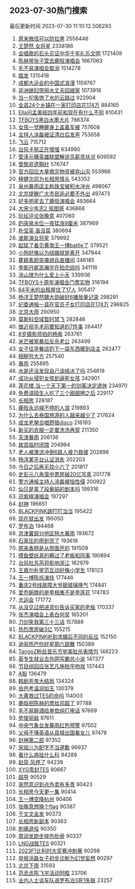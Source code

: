 ## 2023-07-30热门搜索 
最后更新时间 2023-07-30 11:10:12.506293 
1. [原来微信可以防拉黑](https://s.weibo.com/weibo?q=%23%E5%8E%9F%E6%9D%A5%E5%BE%AE%E4%BF%A1%E5%8F%AF%E4%BB%A5%E9%98%B2%E6%8B%89%E9%BB%91%23&t=31&band_rank=1&Refer=top) 2556446
1. [王楚然 女将星](https://s.weibo.com/weibo?q=%E7%8E%8B%E6%A5%9A%E7%84%B6%20%E5%A5%B3%E5%B0%86%E6%98%9F&t=31&band_rank=1&Refer=top) 2338186
1. [会唱歌的石头见证中华千年礼乐文明](https://s.weibo.com/weibo?q=%23%E4%BC%9A%E5%94%B1%E6%AD%8C%E7%9A%84%E7%9F%B3%E5%A4%B4%E8%A7%81%E8%AF%81%E4%B8%AD%E5%8D%8E%E5%8D%83%E5%B9%B4%E7%A4%BC%E4%B9%90%E6%96%87%E6%98%8E%23&t=31&band_rank=3&Refer=top) 1721409
1. [陈赫带张子萱去鹿晗演唱会](https://s.weibo.com/weibo?q=%23%E9%99%88%E8%B5%AB%E5%B8%A6%E5%BC%A0%E5%AD%90%E8%90%B1%E5%8E%BB%E9%B9%BF%E6%99%97%E6%BC%94%E5%94%B1%E4%BC%9A%23&t=31&band_rank=2&Refer=top) 1667063
1. [毛不易演唱会取消](https://s.weibo.com/weibo?q=%23%E6%AF%9B%E4%B8%8D%E6%98%93%E6%BC%94%E5%94%B1%E4%BC%9A%E5%8F%96%E6%B6%88%23&t=31&band_rank=4&Refer=top) 1514278
1. [姬发](https://s.weibo.com/weibo?q=%E5%A7%AC%E5%8F%91&t=31&band_rank=1&Refer=top) 1315418
1. [成都大运会的中国式浪漫](https://s.weibo.com/weibo?q=%23%E6%88%90%E9%83%BD%E5%A4%A7%E8%BF%90%E4%BC%9A%E7%9A%84%E4%B8%AD%E5%9B%BD%E5%BC%8F%E6%B5%AA%E6%BC%AB%23&t=31&band_rank=3&Refer=top) 1159767
1. [非洲媳妇带丽水丈夫回娘家](https://s.weibo.com/weibo?q=%23%E9%9D%9E%E6%B4%B2%E5%AA%B3%E5%A6%87%E5%B8%A6%E4%B8%BD%E6%B0%B4%E4%B8%88%E5%A4%AB%E5%9B%9E%E5%A8%98%E5%AE%B6%23&t=31&band_rank=4&Refer=top) 1073916
1. [当一坨吸饱了水的云路过](https://s.weibo.com/weibo?q=%E5%BD%93%E4%B8%80%E5%9D%A8%E5%90%B8%E9%A5%B1%E4%BA%86%E6%B0%B4%E7%9A%84%E4%BA%91%E8%B7%AF%E8%BF%87&t=31&band_rank=5&Refer=top) 922904
1. [全县24个乡镇在一家打印店花174万](https://s.weibo.com/weibo?q=%23%E5%85%A8%E5%8E%BF24%E4%B8%AA%E4%B9%A1%E9%95%87%E5%9C%A8%E4%B8%80%E5%AE%B6%E6%89%93%E5%8D%B0%E5%BA%97%E8%8A%B1174%E4%B8%87%23&t=31&band_rank=6&Refer=top) 884165
1. [Ella问孟美岐四年前和现在有什么不同](https://s.weibo.com/weibo?q=%23Ella%E9%97%AE%E5%AD%9F%E7%BE%8E%E5%B2%90%E5%9B%9B%E5%B9%B4%E5%89%8D%E5%92%8C%E7%8E%B0%E5%9C%A8%E6%9C%89%E4%BB%80%E4%B9%88%E4%B8%8D%E5%90%8C%23&t=31&band_rank=7&Refer=top) 810431
1. [TFBOYS黑白水墨大片](https://s.weibo.com/weibo?q=%23TFBOYS%E9%BB%91%E7%99%BD%E6%B0%B4%E5%A2%A8%E5%A4%A7%E7%89%87%23&t=31&band_rank=6&Refer=top) 786374
1. [女孩一觉睡醒身上盖着军被](https://s.weibo.com/weibo?q=%23%E5%A5%B3%E5%AD%A9%E4%B8%80%E8%A7%89%E7%9D%A1%E9%86%92%E8%BA%AB%E4%B8%8A%E7%9B%96%E7%9D%80%E5%86%9B%E8%A2%AB%23&t=31&band_rank=8&Refer=top) 757608
1. [主持人涂磊被证清白后发声](https://s.weibo.com/weibo?q=%23%E4%B8%BB%E6%8C%81%E4%BA%BA%E6%B6%82%E7%A3%8A%E8%A2%AB%E8%AF%81%E6%B8%85%E7%99%BD%E5%90%8E%E5%8F%91%E5%A3%B0%23&t=31&band_rank=9&Refer=top) 753658
1. [飞云](https://s.weibo.com/weibo?q=%E9%A3%9E%E4%BA%91&t=31&band_rank=8&Refer=top) 715712
1. [台风卡努正在增强](https://s.weibo.com/weibo?q=%23%E5%8F%B0%E9%A3%8E%E5%8D%A1%E5%8A%AA%E6%AD%A3%E5%9C%A8%E5%A2%9E%E5%BC%BA%23&t=31&band_rank=10&Refer=top) 634990
1. [管泽元曝英雄联盟解说员薪资状况](https://s.weibo.com/weibo?q=%23%E7%AE%A1%E6%B3%BD%E5%85%83%E6%9B%9D%E8%8B%B1%E9%9B%84%E8%81%94%E7%9B%9F%E8%A7%A3%E8%AF%B4%E5%91%98%E8%96%AA%E8%B5%84%E7%8A%B6%E5%86%B5%23&t=31&band_rank=9&Refer=top) 609592
1. [曾黎非遗胸针](https://s.weibo.com/weibo?q=%23%E6%9B%BE%E9%BB%8E%E9%9D%9E%E9%81%97%E8%83%B8%E9%92%88%23&t=31&band_rank=11&Refer=top) 576747
1. [官方回应大量救灾物资被弃山沟](https://s.weibo.com/weibo?q=%23%E5%AE%98%E6%96%B9%E5%9B%9E%E5%BA%94%E5%A4%A7%E9%87%8F%E6%95%91%E7%81%BE%E7%89%A9%E8%B5%84%E8%A2%AB%E5%BC%83%E5%B1%B1%E6%B2%9F%23&t=31&band_rank=11&Refer=top) 553966
1. [檀健次邓为长相思情头](https://s.weibo.com/weibo?q=%23%E6%AA%80%E5%81%A5%E6%AC%A1%E9%82%93%E4%B8%BA%E9%95%BF%E7%9B%B8%E6%80%9D%E6%83%85%E5%A4%B4%23&t=31&band_rank=13&Refer=top) 543352
1. [泉州暴雨店主称珠宝被积水冲光](https://s.weibo.com/weibo?q=%23%E6%B3%89%E5%B7%9E%E6%9A%B4%E9%9B%A8%E5%BA%97%E4%B8%BB%E7%A7%B0%E7%8F%A0%E5%AE%9D%E8%A2%AB%E7%A7%AF%E6%B0%B4%E5%86%B2%E5%85%89%23&t=31&band_rank=12&Refer=top) 498067
1. [北京提醒广大市民非必要不外出](https://s.weibo.com/weibo?q=%23%E5%8C%97%E4%BA%AC%E6%8F%90%E9%86%92%E5%B9%BF%E5%A4%A7%E5%B8%82%E6%B0%91%E9%9D%9E%E5%BF%85%E8%A6%81%E4%B8%8D%E5%A4%96%E5%87%BA%23&t=31&band_rank=13&Refer=top) 497473
1. [好多明星去了鹿晗演唱会](https://s.weibo.com/weibo?q=%23%E5%A5%BD%E5%A4%9A%E6%98%8E%E6%98%9F%E5%8E%BB%E4%BA%86%E9%B9%BF%E6%99%97%E6%BC%94%E5%94%B1%E4%BC%9A%23&t=31&band_rank=2&Refer=top) 493664
1. [大宋少年志2 抠图感](https://s.weibo.com/weibo?q=%E5%A4%A7%E5%AE%8B%E5%B0%91%E5%B9%B4%E5%BF%972%20%E6%8A%A0%E5%9B%BE%E6%84%9F&t=31&band_rank=2&Refer=top) 436868
1. [玱玹评论张晚意](https://s.weibo.com/weibo?q=%23%E7%8E%B1%E7%8E%B9%E8%AF%84%E8%AE%BA%E5%BC%A0%E6%99%9A%E6%84%8F%23&t=31&band_rank=15&Refer=top) 407060
1. [趵突泉水位一夜猛涨9厘米](https://s.weibo.com/weibo?q=%23%E8%B6%B5%E7%AA%81%E6%B3%89%E6%B0%B4%E4%BD%8D%E4%B8%80%E5%A4%9C%E7%8C%9B%E6%B6%A89%E5%8E%98%E7%B1%B3%23&t=31&band_rank=15&Refer=top) 387969
1. [朴宝英 虽没菜](https://s.weibo.com/weibo?q=%E6%9C%B4%E5%AE%9D%E8%8B%B1%20%E8%99%BD%E6%B2%A1%E8%8F%9C&t=31&band_rank=16&Refer=top) 380694
1. [谁能演女将星](https://s.weibo.com/weibo?q=%23%E8%B0%81%E8%83%BD%E6%BC%94%E5%A5%B3%E5%B0%86%E6%98%9F%23&t=31&band_rank=16&Refer=top) 379992
1. [起猛了看见黄渤王一博battle了](https://s.weibo.com/weibo?q=%23%E8%B5%B7%E7%8C%9B%E4%BA%86%E7%9C%8B%E8%A7%81%E9%BB%84%E6%B8%A4%E7%8E%8B%E4%B8%80%E5%8D%9Abattle%E4%BA%86%23&t=31&band_rank=17&Refer=top) 379521
1. [小狗好像以为结婚就是离开](https://s.weibo.com/weibo?q=%23%E5%B0%8F%E7%8B%97%E5%A5%BD%E5%83%8F%E4%BB%A5%E4%B8%BA%E7%BB%93%E5%A9%9A%E5%B0%B1%E6%98%AF%E7%A6%BB%E5%BC%80%23&t=31&band_rank=7&Refer=top) 347944
1. [瞿颖素颜突袭胡兵直播间](https://s.weibo.com/weibo?q=%23%E7%9E%BF%E9%A2%96%E7%B4%A0%E9%A2%9C%E7%AA%81%E8%A2%AD%E8%83%A1%E5%85%B5%E7%9B%B4%E6%92%AD%E9%97%B4%23&t=31&band_rank=18&Refer=top) 346185
1. [李斯丹妮高瀚宇在拍恋综吗](https://s.weibo.com/weibo?q=%E6%9D%8E%E6%96%AF%E4%B8%B9%E5%A6%AE%E9%AB%98%E7%80%9A%E5%AE%87%E5%9C%A8%E6%8B%8D%E6%81%8B%E7%BB%BC%E5%90%97&t=31&band_rank=23&Refer=top) 341116
1. [涂山璟为什么爱上小夭](https://s.weibo.com/weibo?q=%E6%B6%82%E5%B1%B1%E7%92%9F%E4%B8%BA%E4%BB%80%E4%B9%88%E7%88%B1%E4%B8%8A%E5%B0%8F%E5%A4%AD&t=31&band_rank=22&Refer=top) 339936
1. [TFBOYS十周年演唱会门票实物](https://s.weibo.com/weibo?q=%23TFBOYS%E5%8D%81%E5%91%A8%E5%B9%B4%E6%BC%94%E5%94%B1%E4%BC%9A%E9%97%A8%E7%A5%A8%E5%AE%9E%E7%89%A9%23&t=31&band_rank=19&Refer=top) 316194
1. [84平米的出租屋住了17人](https://s.weibo.com/weibo?q=%2384%E5%B9%B3%E7%B1%B3%E7%9A%84%E5%87%BA%E7%A7%9F%E5%B1%8B%E4%BD%8F%E4%BA%8617%E4%BA%BA%23&t=31&band_rank=20&Refer=top) 305417
1. [杨洋王楚然魏大勋破好6播放量记录](https://s.weibo.com/weibo?q=%23%E6%9D%A8%E6%B4%8B%E7%8E%8B%E6%A5%9A%E7%84%B6%E9%AD%8F%E5%A4%A7%E5%8B%8B%E7%A0%B4%E5%A5%BD6%E6%92%AD%E6%94%BE%E9%87%8F%E8%AE%B0%E5%BD%95%23&t=31&band_rank=21&Refer=top) 298291
1. [纪委通报一县在官员子女打印店花174万](https://s.weibo.com/weibo?q=%23%E7%BA%AA%E5%A7%94%E9%80%9A%E6%8A%A5%E4%B8%80%E5%8E%BF%E5%9C%A8%E5%AE%98%E5%91%98%E5%AD%90%E5%A5%B3%E6%89%93%E5%8D%B0%E5%BA%97%E8%8A%B1174%E4%B8%87%23&t=31&band_rank=31&Refer=top) 296825
1. [北京大雨](https://s.weibo.com/weibo?q=%23%E5%8C%97%E4%BA%AC%E5%A4%A7%E9%9B%A8%23&t=31&band_rank=13&Refer=top) 290950
1. [莫斯科空域暂时禁飞](https://s.weibo.com/weibo?q=%23%E8%8E%AB%E6%96%AF%E7%A7%91%E7%A9%BA%E5%9F%9F%E6%9A%82%E6%97%B6%E7%A6%81%E9%A3%9E%23&t=31&band_rank=24&Refer=top) 282846
1. [做近视手术前要知道的7件事](https://s.weibo.com/weibo?q=%23%E5%81%9A%E8%BF%91%E8%A7%86%E6%89%8B%E6%9C%AF%E5%89%8D%E8%A6%81%E7%9F%A5%E9%81%93%E7%9A%847%E4%BB%B6%E4%BA%8B%23&t=31&band_rank=25&Refer=top) 264417
1. [8岁摄影师拍的杨紫](https://s.weibo.com/weibo?q=%238%E5%B2%81%E6%91%84%E5%BD%B1%E5%B8%88%E6%8B%8D%E7%9A%84%E6%9D%A8%E7%B4%AB%23&t=31&band_rank=26&Refer=top) 263761
1. [米芒被家暴后反杀老公](https://s.weibo.com/weibo?q=%23%E7%B1%B3%E8%8A%92%E8%A2%AB%E5%AE%B6%E6%9A%B4%E5%90%8E%E5%8F%8D%E6%9D%80%E8%80%81%E5%85%AC%23&t=31&band_rank=28&Refer=top) 263499
1. [女子往早餐店扔下一袋东西暖到店主](https://s.weibo.com/weibo?q=%23%E5%A5%B3%E5%AD%90%E5%BE%80%E6%97%A9%E9%A4%90%E5%BA%97%E6%89%94%E4%B8%8B%E4%B8%80%E8%A2%8B%E4%B8%9C%E8%A5%BF%E6%9A%96%E5%88%B0%E5%BA%97%E4%B8%BB%23&t=31&band_rank=29&Refer=top) 262477
1. [相柳穷大方](https://s.weibo.com/weibo?q=%23%E7%9B%B8%E6%9F%B3%E7%A9%B7%E5%A4%A7%E6%96%B9%23&t=31&band_rank=24&Refer=top) 257540
1. [暴雨](https://s.weibo.com/weibo?q=%E6%9A%B4%E9%9B%A8&t=31&band_rank=25&Refer=top) 255895
1. [水是还没发现自己该结冰了吗](https://s.weibo.com/weibo?q=%E6%B0%B4%E6%98%AF%E8%BF%98%E6%B2%A1%E5%8F%91%E7%8E%B0%E8%87%AA%E5%B7%B1%E8%AF%A5%E7%BB%93%E5%86%B0%E4%BA%86%E5%90%97&t=31&band_rank=34&Refer=top) 254819
1. [成功从侵犯女孩到逼死女孩](https://s.weibo.com/weibo?q=%23%E6%88%90%E5%8A%9F%E4%BB%8E%E4%BE%B5%E7%8A%AF%E5%A5%B3%E5%AD%A9%E5%88%B0%E9%80%BC%E6%AD%BB%E5%A5%B3%E5%AD%A9%23&t=31&band_rank=31&Refer=top) 242901
1. [莲花楼 当一个天下第一的剑客决定退休](https://s.weibo.com/weibo?q=%E8%8E%B2%E8%8A%B1%E6%A5%BC%20%E5%BD%93%E4%B8%80%E4%B8%AA%E5%A4%A9%E4%B8%8B%E7%AC%AC%E4%B8%80%E7%9A%84%E5%89%91%E5%AE%A2%E5%86%B3%E5%AE%9A%E9%80%80%E4%BC%91&t=31&band_rank=4&Refer=top) 234970
1. [免费请陌生人吃了三个甜甜圈之后](https://s.weibo.com/weibo?q=%E5%85%8D%E8%B4%B9%E8%AF%B7%E9%99%8C%E7%94%9F%E4%BA%BA%E5%90%83%E4%BA%86%E4%B8%89%E4%B8%AA%E7%94%9C%E7%94%9C%E5%9C%88%E4%B9%8B%E5%90%8E&t=31&band_rank=32&Refer=top) 229117
1. [长相思](https://s.weibo.com/weibo?q=%E9%95%BF%E7%9B%B8%E6%80%9D&t=31&band_rank=5&Refer=top) 228187
1. [鹿晗永远喊不停的人浪](https://s.weibo.com/weibo?q=%23%E9%B9%BF%E6%99%97%E6%B0%B8%E8%BF%9C%E5%96%8A%E4%B8%8D%E5%81%9C%E7%9A%84%E4%BA%BA%E6%B5%AA%23&t=31&band_rank=29&Refer=top) 219893
1. [为什么去泰国旅游的人越来越少了](https://s.weibo.com/weibo?q=%23%E4%B8%BA%E4%BB%80%E4%B9%88%E5%8E%BB%E6%B3%B0%E5%9B%BD%E6%97%85%E6%B8%B8%E7%9A%84%E4%BA%BA%E8%B6%8A%E6%9D%A5%E8%B6%8A%E5%B0%91%E4%BA%86%23&t=31&band_rank=6&Refer=top) 217624
1. [成龙老舅合唱野狼disco](https://s.weibo.com/weibo?q=%23%E6%88%90%E9%BE%99%E8%80%81%E8%88%85%E5%90%88%E5%94%B1%E9%87%8E%E7%8B%BCdisco%23&t=31&band_rank=33&Refer=top) 216193
1. [新买的衣服一定要洗洗再穿](https://s.weibo.com/weibo?q=%23%E6%96%B0%E4%B9%B0%E7%9A%84%E8%A1%A3%E6%9C%8D%E4%B8%80%E5%AE%9A%E8%A6%81%E6%B4%97%E6%B4%97%E5%86%8D%E7%A9%BF%23&t=31&band_rank=22&Refer=top) 211350
1. [天津暴雨](https://s.weibo.com/weibo?q=%23%E5%A4%A9%E6%B4%A5%E6%9A%B4%E9%9B%A8%23&t=31&band_rank=8&Refer=top) 206136
1. [故宫临时闭馆](https://s.weibo.com/weibo?q=%23%E6%95%85%E5%AE%AB%E4%B8%B4%E6%97%B6%E9%97%AD%E9%A6%86%23&t=31&band_rank=9&Refer=top) 204994
1. [老人被激流冲倒6路人接力救援](https://s.weibo.com/weibo?q=%23%E8%80%81%E4%BA%BA%E8%A2%AB%E6%BF%80%E6%B5%81%E5%86%B2%E5%80%926%E8%B7%AF%E4%BA%BA%E6%8E%A5%E5%8A%9B%E6%95%91%E6%8F%B4%23&t=31&band_rank=10&Refer=top) 202896
1. [杨洋某平台认证消失](https://s.weibo.com/weibo?q=%23%E6%9D%A8%E6%B4%8B%E6%9F%90%E5%B9%B3%E5%8F%B0%E8%AE%A4%E8%AF%81%E6%B6%88%E5%A4%B1%23&t=31&band_rank=11&Refer=top) 202203
1. [今日之后再无玟小六了](https://s.weibo.com/weibo?q=%23%E4%BB%8A%E6%97%A5%E4%B9%8B%E5%90%8E%E5%86%8D%E6%97%A0%E7%8E%9F%E5%B0%8F%E5%85%AD%E4%BA%86%23&t=31&band_rank=17&Refer=top) 201817
1. [史彭元八角笼中票房破20亿写真](https://s.weibo.com/weibo?q=%23%E5%8F%B2%E5%BD%AD%E5%85%83%E5%85%AB%E8%A7%92%E7%AC%BC%E4%B8%AD%E7%A5%A8%E6%88%BF%E7%A0%B420%E4%BA%BF%E5%86%99%E7%9C%9F%23&t=31&band_rank=34&Refer=top) 201778
1. [警方通报主持人涂磊被指性侵](https://s.weibo.com/weibo?q=%23%E8%AD%A6%E6%96%B9%E9%80%9A%E6%8A%A5%E4%B8%BB%E6%8C%81%E4%BA%BA%E6%B6%82%E7%A3%8A%E8%A2%AB%E6%8C%87%E6%80%A7%E4%BE%B5%23&t=31&band_rank=12&Refer=top) 200922
1. [仙贝是拿了段奥娟的剧本吗](https://s.weibo.com/weibo?q=%23%E4%BB%99%E8%B4%9D%E6%98%AF%E6%8B%BF%E4%BA%86%E6%AE%B5%E5%A5%A5%E5%A8%9F%E7%9A%84%E5%89%A7%E6%9C%AC%E5%90%97%23&t=31&band_rank=13&Refer=top) 199316
1. [邓紫棋演唱会](https://s.weibo.com/weibo?q=%E9%82%93%E7%B4%AB%E6%A3%8B%E6%BC%94%E5%94%B1%E4%BC%9A&t=31&band_rank=14&Refer=top) 197297
1. [封神](https://s.weibo.com/weibo?q=%E5%B0%81%E7%A5%9E&t=31&band_rank=36&Refer=top) 196651
1. [BLACKPINK跳叮叮当当](https://s.weibo.com/weibo?q=%23BLACKPINK%E8%B7%B3%E5%8F%AE%E5%8F%AE%E5%BD%93%E5%BD%93%23&t=31&band_rank=37&Refer=top) 195422
1. [现在就出发](https://s.weibo.com/weibo?q=%E7%8E%B0%E5%9C%A8%E5%B0%B1%E5%87%BA%E5%8F%91&t=31&band_rank=38&Refer=top) 195050
1. [罗布泊](https://s.weibo.com/weibo?q=%E7%BD%97%E5%B8%83%E6%B3%8A&t=31&band_rank=19&Refer=top) 194468
1. [京津冀部分地区特大暴雨](https://s.weibo.com/weibo?q=%23%E4%BA%AC%E6%B4%A5%E5%86%80%E9%83%A8%E5%88%86%E5%9C%B0%E5%8C%BA%E7%89%B9%E5%A4%A7%E6%9A%B4%E9%9B%A8%23&t=31&band_rank=39&Refer=top) 193672
1. [石家庄的雨到货了](https://s.weibo.com/weibo?q=%23%E7%9F%B3%E5%AE%B6%E5%BA%84%E7%9A%84%E9%9B%A8%E5%88%B0%E8%B4%A7%E4%BA%86%23&t=31&band_rank=36&Refer=top) 193618
1. [原来香肠是从侧面开的](https://s.weibo.com/weibo?q=%23%E5%8E%9F%E6%9D%A5%E9%A6%99%E8%82%A0%E6%98%AF%E4%BB%8E%E4%BE%A7%E9%9D%A2%E5%BC%80%E7%9A%84%23&t=31&band_rank=15&Refer=top) 191509
1. [摸鱼壁纸真的瞒过了老板和同事](https://s.weibo.com/weibo?q=%23%E6%91%B8%E9%B1%BC%E5%A3%81%E7%BA%B8%E7%9C%9F%E7%9A%84%E7%9E%92%E8%BF%87%E4%BA%86%E8%80%81%E6%9D%BF%E5%92%8C%E5%90%8C%E4%BA%8B%23&t=31&band_rank=24&Refer=top) 190894
1. [台风杜苏芮将影响浙江](https://s.weibo.com/weibo?q=%23%E5%8F%B0%E9%A3%8E%E6%9D%9C%E8%8B%8F%E8%8A%AE%E5%B0%86%E5%BD%B1%E5%93%8D%E6%B5%99%E6%B1%9F%23&t=31&band_rank=39&Refer=top) 182979
1. [王嘉尔朴宰范互动好像小学生](https://s.weibo.com/weibo?q=%23%E7%8E%8B%E5%98%89%E5%B0%94%E6%9C%B4%E5%AE%B0%E8%8C%83%E4%BA%92%E5%8A%A8%E5%A5%BD%E5%83%8F%E5%B0%8F%E5%AD%A6%E7%94%9F%23&t=31&band_rank=41&Refer=top) 178123
1. [王一博陈烁演技](https://s.weibo.com/weibo?q=%23%E7%8E%8B%E4%B8%80%E5%8D%9A%E9%99%88%E7%83%81%E6%BC%94%E6%8A%80%23&t=31&band_rank=42&Refer=top) 177446
1. [重庆2号线故障大爷砸玻璃换气](https://s.weibo.com/weibo?q=%23%E9%87%8D%E5%BA%862%E5%8F%B7%E7%BA%BF%E6%95%85%E9%9A%9C%E5%A4%A7%E7%88%B7%E7%A0%B8%E7%8E%BB%E7%92%83%E6%8D%A2%E6%B0%94%23&t=31&band_rank=44&Refer=top) 174841
1. [爱乔婉娩的是李相夷不是李莲花](https://s.weibo.com/weibo?q=%23%E7%88%B1%E4%B9%94%E5%A9%89%E5%A8%A9%E7%9A%84%E6%98%AF%E6%9D%8E%E7%9B%B8%E5%A4%B7%E4%B8%8D%E6%98%AF%E6%9D%8E%E8%8E%B2%E8%8A%B1%23&t=31&band_rank=45&Refer=top) 174783
1. [大运会](https://s.weibo.com/weibo?q=%E5%A4%A7%E8%BF%90%E4%BC%9A&t=31&band_rank=46&Refer=top) 171772
1. [从没见过把进货价告诉买家的老板](https://s.weibo.com/weibo?q=%23%E4%BB%8E%E6%B2%A1%E8%A7%81%E8%BF%87%E6%8A%8A%E8%BF%9B%E8%B4%A7%E4%BB%B7%E5%91%8A%E8%AF%89%E4%B9%B0%E5%AE%B6%E7%9A%84%E8%80%81%E6%9D%BF%23&t=31&band_rank=47&Refer=top) 170337
1. [张杰演唱会上表白何炅](https://s.weibo.com/weibo?q=%23%E5%BC%A0%E6%9D%B0%E6%BC%94%E5%94%B1%E4%BC%9A%E4%B8%8A%E8%A1%A8%E7%99%BD%E4%BD%95%E7%82%85%23&t=31&band_rank=20&Refer=top) 165201
1. [刀剑笑我第三十三话](https://s.weibo.com/weibo?q=%E5%88%80%E5%89%91%E7%AC%91%E6%88%91%E7%AC%AC%E4%B8%89%E5%8D%81%E4%B8%89%E8%AF%9D&t=31&band_rank=50&Refer=top) 157889
1. [热烈票房破3亿](https://s.weibo.com/weibo?q=%23%E7%83%AD%E7%83%88%E7%A5%A8%E6%88%BF%E7%A0%B43%E4%BA%BF%23&t=31&band_rank=42&Refer=top) 155215
1. [BLACKPINK听到求婚后不同的反应](https://s.weibo.com/weibo?q=%23BLACKPINK%E5%90%AC%E5%88%B0%E6%B1%82%E5%A9%9A%E5%90%8E%E4%B8%8D%E5%90%8C%E7%9A%84%E5%8F%8D%E5%BA%94%23&t=31&band_rank=16&Refer=top) 152150
1. [迪丽热巴你好星期六跳舞](https://s.weibo.com/weibo?q=%23%E8%BF%AA%E4%B8%BD%E7%83%AD%E5%B7%B4%E4%BD%A0%E5%A5%BD%E6%98%9F%E6%9C%9F%E5%85%AD%E8%B7%B3%E8%88%9E%23&t=31&band_rank=26&Refer=top) 150389
1. [TangoZ粉丝音乐节举美肚杀表情包](https://s.weibo.com/weibo?q=%23TangoZ%E7%B2%89%E4%B8%9D%E9%9F%B3%E4%B9%90%E8%8A%82%E4%B8%BE%E7%BE%8E%E8%82%9A%E6%9D%80%E8%A1%A8%E6%83%85%E5%8C%85%23&t=31&band_rank=44&Refer=top) 148223
1. [英专生就业去外网写霸总小说](https://s.weibo.com/weibo?q=%23%E8%8B%B1%E4%B8%93%E7%94%9F%E5%B0%B1%E4%B8%9A%E5%8E%BB%E5%A4%96%E7%BD%91%E5%86%99%E9%9C%B8%E6%80%BB%E5%B0%8F%E8%AF%B4%23&t=31&band_rank=18&Refer=top) 147377
1. [节目组回应张艺凡施柏宇吻戏](https://s.weibo.com/weibo?q=%23%E8%8A%82%E7%9B%AE%E7%BB%84%E5%9B%9E%E5%BA%94%E5%BC%A0%E8%89%BA%E5%87%A1%E6%96%BD%E6%9F%8F%E5%AE%87%E5%90%BB%E6%88%8F%23&t=31&band_rank=31&Refer=top) 137443
1. [A股](https://s.weibo.com/weibo?q=A%E8%82%A1&t=31&band_rank=17&Refer=top) 136479
1. [韩剧恶鬼大结局](https://s.weibo.com/weibo?q=%23%E9%9F%A9%E5%89%A7%E6%81%B6%E9%AC%BC%E5%A4%A7%E7%BB%93%E5%B1%80%23&t=31&band_rank=21&Refer=top) 134324
1. [伯邑考温润如玉](https://s.weibo.com/weibo?q=%E4%BC%AF%E9%82%91%E8%80%83%E6%B8%A9%E6%B6%A6%E5%A6%82%E7%8E%89&t=31&band_rank=37&Refer=top) 130379
1. [大黄救过TES的命吗](https://s.weibo.com/weibo?q=%E5%A4%A7%E9%BB%84%E6%95%91%E8%BF%87TES%E7%9A%84%E5%91%BD%E5%90%97&t=31&band_rank=23&Refer=top) 114003
1. [鹿晗把陈赫的票给邓超了](https://s.weibo.com/weibo?q=%23%E9%B9%BF%E6%99%97%E6%8A%8A%E9%99%88%E8%B5%AB%E7%9A%84%E7%A5%A8%E7%BB%99%E9%82%93%E8%B6%85%E4%BA%86%23&t=31&band_rank=25&Refer=top) 97788
1. [毛不易醉酒给单依纯打电话](https://s.weibo.com/weibo?q=%23%E6%AF%9B%E4%B8%8D%E6%98%93%E9%86%89%E9%85%92%E7%BB%99%E5%8D%95%E4%BE%9D%E7%BA%AF%E6%89%93%E7%94%B5%E8%AF%9D%23&t=31&band_rank=27&Refer=top) 97669
1. [势俊丽敌](https://s.weibo.com/weibo?q=%E5%8A%BF%E4%BF%8A%E4%B8%BD%E6%95%8C&t=31&band_rank=28&Refer=top) 97611
1. [中央气象台发暴雨红色预警](https://s.weibo.com/weibo?q=%23%E4%B8%AD%E5%A4%AE%E6%B0%94%E8%B1%A1%E5%8F%B0%E5%8F%91%E6%9A%B4%E9%9B%A8%E7%BA%A2%E8%89%B2%E9%A2%84%E8%AD%A6%23&t=31&band_rank=29&Refer=top) 97502
1. [父母不懂英语从县城出国看女儿](https://s.weibo.com/weibo?q=%23%E7%88%B6%E6%AF%8D%E4%B8%8D%E6%87%82%E8%8B%B1%E8%AF%AD%E4%BB%8E%E5%8E%BF%E5%9F%8E%E5%87%BA%E5%9B%BD%E7%9C%8B%E5%A5%B3%E5%84%BF%23&t=31&band_rank=30&Refer=top) 97478
1. [封神第二部](https://s.weibo.com/weibo?q=%E5%B0%81%E7%A5%9E%E7%AC%AC%E4%BA%8C%E9%83%A8&t=31&band_rank=32&Refer=top) 97352
1. [宋祖儿为配字不当道歉](https://s.weibo.com/weibo?q=%23%E5%AE%8B%E7%A5%96%E5%84%BF%E4%B8%BA%E9%85%8D%E5%AD%97%E4%B8%8D%E5%BD%93%E9%81%93%E6%AD%89%23&t=31&band_rank=33&Refer=top) 96937
1. [看什么病挂什么科](https://s.weibo.com/weibo?q=%23%E7%9C%8B%E4%BB%80%E4%B9%88%E7%97%85%E6%8C%82%E4%BB%80%E4%B9%88%E7%A7%91%23&t=31&band_rank=35&Refer=top) 94289
1. [赵简 风停了](https://s.weibo.com/weibo?q=%E8%B5%B5%E7%AE%80%20%E9%A3%8E%E5%81%9C%E4%BA%86&t=31&band_rank=36&Refer=top) 94239
1. [XYG零封TES](https://s.weibo.com/weibo?q=%23XYG%E9%9B%B6%E5%B0%81TES%23&t=31&band_rank=38&Refer=top) 90667
1. [超导](https://s.weibo.com/weibo?q=%E8%B6%85%E5%AF%BC&t=31&band_rank=39&Refer=top) 90529
1. [突然意识到点外卖有多贵](https://s.weibo.com/weibo?q=%23%E7%AA%81%E7%84%B6%E6%84%8F%E8%AF%86%E5%88%B0%E7%82%B9%E5%A4%96%E5%8D%96%E6%9C%89%E5%A4%9A%E8%B4%B5%23&t=31&band_rank=40&Refer=top) 90423
1. [长相思今天更一集](https://s.weibo.com/weibo?q=%23%E9%95%BF%E7%9B%B8%E6%80%9D%E4%BB%8A%E5%A4%A9%E6%9B%B4%E4%B8%80%E9%9B%86%23&t=31&band_rank=41&Refer=top) 90414
1. [王一博空降杭州](https://s.weibo.com/weibo?q=%23%E7%8E%8B%E4%B8%80%E5%8D%9A%E7%A9%BA%E9%99%8D%E6%9D%AD%E5%B7%9E%23&t=31&band_rank=42&Refer=top) 90406
1. [张晚意想换个flag](https://s.weibo.com/weibo?q=%23%E5%BC%A0%E6%99%9A%E6%84%8F%E6%83%B3%E6%8D%A2%E4%B8%AAflag%23&t=31&band_rank=43&Refer=top) 90387
1. [于文文金发](https://s.weibo.com/weibo?q=%23%E4%BA%8E%E6%96%87%E6%96%87%E9%87%91%E5%8F%91%23&t=31&band_rank=44&Refer=top) 90373
1. [长相思新副本](https://s.weibo.com/weibo?q=%23%E9%95%BF%E7%9B%B8%E6%80%9D%E6%96%B0%E5%89%AF%E6%9C%AC%23&t=31&band_rank=45&Refer=top) 90363
1. [刺痛退役](https://s.weibo.com/weibo?q=%23%E5%88%BA%E7%97%9B%E9%80%80%E5%BD%B9%23&t=31&band_rank=46&Refer=top) 90350
1. [周润发跑步摔伤肋骨](https://s.weibo.com/weibo?q=%23%E5%91%A8%E6%B6%A6%E5%8F%91%E8%B7%91%E6%AD%A5%E6%91%94%E4%BC%A4%E8%82%8B%E9%AA%A8%23&t=31&band_rank=47&Refer=top) 90337
1. [LNG战胜TES](https://s.weibo.com/weibo?q=%23LNG%E6%88%98%E8%83%9CTES%23&t=31&band_rank=48&Refer=top) 90321
1. [2023F1比利时大奖赛冲刺赛](https://s.weibo.com/weibo?q=%232023F1%E6%AF%94%E5%88%A9%E6%97%B6%E5%A4%A7%E5%A5%96%E8%B5%9B%E5%86%B2%E5%88%BA%E8%B5%9B%23&t=31&band_rank=49&Refer=top) 90298
1. [举报涂磊女子初步诊断为幻觉妄想](https://s.weibo.com/weibo?q=%23%E4%B8%BE%E6%8A%A5%E6%B6%82%E7%A3%8A%E5%A5%B3%E5%AD%90%E5%88%9D%E6%AD%A5%E8%AF%8A%E6%96%AD%E4%B8%BA%E5%B9%BB%E8%A7%89%E5%A6%84%E6%83%B3%23&t=31&band_rank=50&Refer=top) 90297
1. [北京下雨](https://s.weibo.com/weibo?q=%23%E5%8C%97%E4%BA%AC%E4%B8%8B%E9%9B%A8%23&t=31&band_rank=22&Refer=top) 31593
1. [范丞丞陈飞宇活动同框](https://s.weibo.com/weibo?q=%23%E8%8C%83%E4%B8%9E%E4%B8%9E%E9%99%88%E9%A3%9E%E5%AE%87%E6%B4%BB%E5%8A%A8%E5%90%8C%E6%A1%86%23&t=31&band_rank=39&Refer=top) 23706
1. [业内人士谈车队进罗布泊3死1失联](https://s.weibo.com/weibo?q=%23%E4%B8%9A%E5%86%85%E4%BA%BA%E5%A3%AB%E8%B0%88%E8%BD%A6%E9%98%9F%E8%BF%9B%E7%BD%97%E5%B8%83%E6%B3%8A3%E6%AD%BB1%E5%A4%B1%E8%81%94%23&t=31&band_rank=40&Refer=top) 23257
